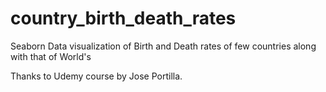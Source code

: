 # country_birth_death_rates
Seaborn Data visualization of Birth and Death rates of few countries along with that of World's

Thanks to Udemy course by Jose Portilla.
